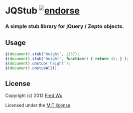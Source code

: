 # JQStub [![endorse](http://api.coderwall.com/fredwu/endorsecount.png)](http://coderwall.com/fredwu)

### A simple stub library for jQuery / Zepto objects.

## Usage

```javascript
$(document).stub('height', 1337);
$(document).stub('height', function() { return 42; } );
$(document).unstub('height');
$(document).unstubAll();
```

## License

Copyright (c) 2012 [Fred Wu](http://fredwu.me/)

Licensed under the [MIT license](http://fredwu.mit-license.org/).
